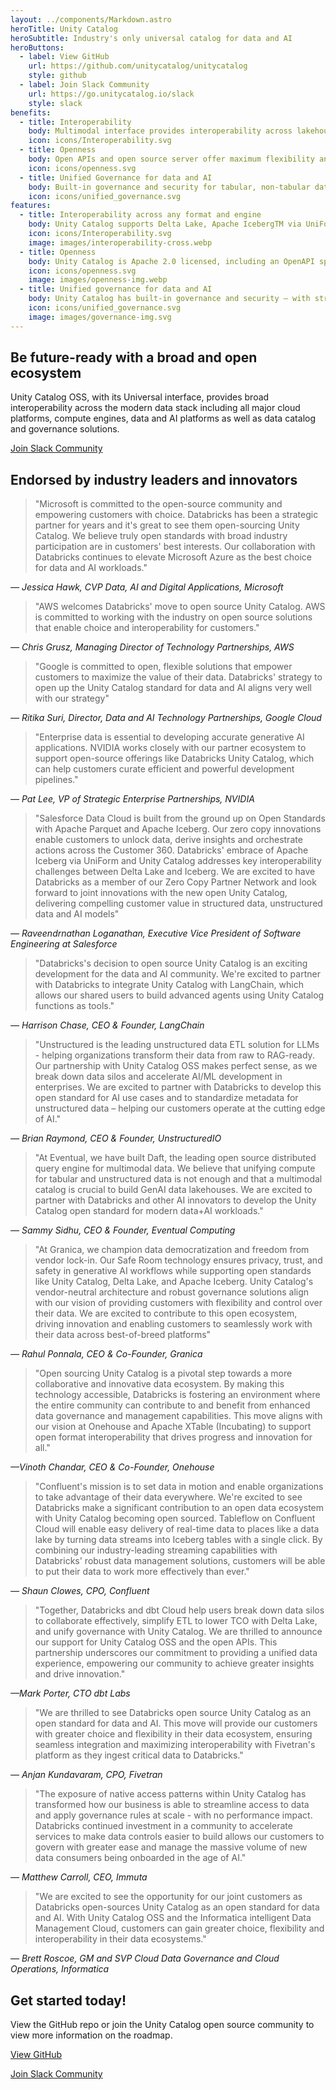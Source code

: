```yaml
---
layout: ../components/Markdown.astro
heroTitle: Unity Catalog
heroSubtitle: Industry's only universal catalog for data and AI
heroButtons:
  - label: View GitHub
    url: https://github.com/unitycatalog/unitycatalog
    style: github
  - label: Join Slack Community
    url: https://go.unitycatalog.io/slack
    style: slack
benefits:
  - title: Interoperability
    body: Multimodal interface provides interoperability across lakehouse formats like Delta Lake, Apache IcebergTM, major cloud platforms, and various compute engines.
    icon: icons/Interoperability.svg
  - title: Openness
    body: Open APIs and open source server offer maximum flexibility and customer choice by ensuring broad interoperability.
    icon: icons/openness.svg
  - title: Unified Governance for data and AI
    body: Built-in governance and security for tabular, non-tabular data as well as AI assets such as Gen AI tools
    icon: icons/unified_governance.svg
features:
  - title: Interoperability across any format and engine
    body: Unity Catalog supports Delta Lake, Apache IcebergTM via UniForm, Parquet, CSV, JSON, and many other formats. It also implements the Iceberg REST Catalog APIs to interoperate with a broad ecosystem.
    icon: icons/Interoperability.svg
    image: images/interoperability-cross.webp
  - title: Openness
    body: Unity Catalog is Apache 2.0 licensed, including an OpenAPI specification, server and clients. Adoption of open standards maximizes flexibility and customer choice by ensuring extensive interoperability across various engines, tools, and platforms.
    icon: icons/openness.svg
    image: images/openness-img.webp
  - title: Unified governance for data and AI
    body: Unity Catalog has built-in governance and security – with strong authentication, secure credential vending, and asset-level access control to protect your data and AI assets with a unified solution. Manage unstructured data, such as images and documents, and Gen AI tools with a single, universal catalog.
    icon: icons/unified_governance.svg
    image: images/governance-img.svg
---
```


<div id="partner-ecosystem"></div>

## Be future-ready with a broad and open ecosystem

Unity Catalog OSS, with its Universal interface, provides broad interoperability across the modern data stack including all major cloud platforms, compute engines, data and AI platforms as well as data catalog and governance solutions.

[Join Slack Community](https://go.unitycatalog.io/slack)

## Endorsed by industry leaders and innovators

> "Microsoft is committed to the open-source community and empowering customers with choice. Databricks has been a strategic partner for years and it's great to see them open-sourcing Unity Catalog. We believe truly open standards with broad industry participation are in customers' best interests. Our collaboration with Databricks continues to elevate Microsoft Azure as the best choice for data and AI workloads."

<cite>— Jessica Hawk, CVP Data, AI and Digital Applications, Microsoft</cite>

> "AWS welcomes Databricks' move to open source Unity Catalog. AWS is committed to working with the industry on open source solutions that enable choice and interoperability for customers."

<cite>— Chris Grusz, Managing Director of Technology Partnerships, AWS</cite>

> "Google is committed to open, flexible solutions that empower customers to maximize the value of their data. Databricks' strategy to open up the Unity Catalog standard for data and AI aligns very well with our strategy"

<cite>— Ritika Suri, Director, Data and AI Technology Partnerships, Google Cloud</cite>

> "Enterprise data is essential to developing accurate generative AI applications. NVIDIA works closely with our partner ecosystem to support open-source offerings like Databricks Unity Catalog, which can help customers curate efficient and powerful development pipelines."

<cite>— Pat Lee, VP of Strategic Enterprise Partnerships, NVIDIA</cite>

> "Salesforce Data Cloud is built from the ground up on Open Standards with Apache Parquet and Apache Iceberg. Our zero copy innovations enable customers to unlock data, derive insights and orchestrate actions across the Customer 360. Databricks' embrace of Apache Iceberg via UniForm and Unity Catalog addresses key interoperability challenges between Delta Lake and Iceberg. We are excited to have Databricks as a member of our Zero Copy Partner Network and look forward to joint innovations with the new open Unity Catalog, delivering compelling customer value in structured data, unstructured data and AI models"

<cite>— Raveendrnathan Loganathan, Executive Vice President of Software Engineering at Salesforce</cite>

> "Databricks's decision to open source Unity Catalog is an exciting development for the data and AI community. We're excited to partner with Databricks to integrate Unity Catalog with LangChain, which allows our shared users to build advanced agents using Unity Catalog functions as tools."

<cite>— Harrison Chase, CEO & Founder, LangChain</cite>

> "Unstructured is the leading unstructured data ETL solution for LLMs - helping organizations transform their data from raw to RAG-ready. Our partnership with Unity Catalog OSS makes perfect sense, as we break down data silos and accelerate AI/ML development in enterprises. We are excited to partner with Databricks to develop this open standard for AI use cases and to standardize metadata for unstructured data – helping our customers operate at the cutting edge of AI."

<cite>— Brian Raymond, CEO & Founder, UnstructuredIO</cite>

> "At Eventual, we have built Daft, the leading open source distributed query engine for multimodal data. We believe that unifying compute for tabular and unstructured data is not enough and that a multimodal catalog is crucial to build GenAI data lakehouses. We are excited to partner with Databricks and other AI innovators to develop the Unity Catalog open standard for modern data+AI workloads."

<cite>— Sammy Sidhu, CEO & Founder, Eventual Computing</cite>

> "At Granica, we champion data democratization and freedom from vendor lock-in. Our Safe Room technology ensures privacy, trust, and safety in generative AI workflows while supporting open standards like Unity Catalog, Delta Lake, and Apache Iceberg. Unity Catalog's vendor-neutral architecture and robust governance solutions align with our vision of providing customers with flexibility and control over their data. We are excited to contribute to this open ecosystem, driving innovation and enabling customers to seamlessly work with their data across best-of-breed platforms"

<cite>— Rahul Ponnala, CEO & Co-Founder, Granica</cite>

> "Open sourcing Unity Catalog is a pivotal step towards a more collaborative and innovative data ecosystem. By making this technology accessible, Databricks is fostering an environment where the entire community can contribute to and benefit from enhanced data governance and management capabilities. This move aligns with our vision at Onehouse and Apache XTable (Incubating) to support open format interoperability that drives progress and innovation for all."

<cite>—Vinoth Chandar, CEO & Co-Founder, Onehouse</cite>

> "Confluent's mission is to set data in motion and enable organizations to take advantage of their data everywhere. We're excited to see Databricks make a significant contribution to an open data ecosystem with Unity Catalog becoming open sourced. Tableflow on Confluent Cloud will enable easy delivery of real-time data to places like a data lake by turning data streams into Iceberg tables with a single click. By combining our industry-leading streaming capabilities with Databricks' robust data management solutions, customers will be able to put their data to work more effectively than ever."

<cite>— Shaun Clowes, CPO, Confluent</cite>

> "Together, Databricks and dbt Cloud help users break down data silos to collaborate effectively, simplify ETL to lower TCO with Delta Lake, and unify governance with Unity Catalog. We are thrilled to announce our support for Unity Catalog OSS and the open APIs. This partnership underscores our commitment to providing a unified data experience, empowering our community to achieve greater insights and drive innovation."

<cite>—Mark Porter, CTO dbt Labs</cite>

> "We are thrilled to see Databricks open source Unity Catalog as an open standard for data and AI. This move will provide our customers with greater choice and flexibility in their data ecosystem, ensuring seamless integration and maximizing interoperability with Fivetran's platform as they ingest critical data to Databricks."

<cite>— Anjan Kundavaram, CPO, Fivetran</cite>

> "The exposure of native access patterns within Unity Catalog has transformed how our business is able to streamline access to data and apply governance rules at scale - with no performance impact. Databricks continued investment in a community to accelerate services to make data controls easier to build allows our customers to govern with greater ease and manage the massive volume of new data consumers being onboarded in the age of AI."

<cite>— Matthew Carroll, CEO, Immuta</cite>

> "We are excited to see the opportunity for our joint customers as Databricks open-sources Unity Catalog as an open standard for data and AI. With Unity Catalog OSS and the Informatica intelligent Data Management Cloud, customers can gain greater choice, flexibility and interoperability in their data ecosystems."

<cite>— Brett Roscoe, GM and SVP Cloud Data Governance and Cloud Operations, Informatica</cite>

## Get started today!

View the GitHub repo or join the Unity Catalog open source community to view more information on the roadmap.

[View GitHub](https://github.com/unitycatalog/unitycatalog)

[Join Slack Community](https://go.unitycatalog.io/slack)
